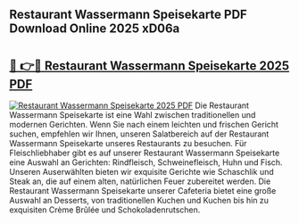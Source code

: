 ## Restaurant Wassermann Speisekarte PDF Download Online 2025 xD06a

# <h2><a href="http://gcebih.nevu.top/?p=Restaurant+Wassermann+Speisekarte">🔗 👉🔴 Restaurant Wassermann Speisekarte 2025 PDF</a></h2>

[![Restaurant Wassermann Speisekarte 2025 PDF](https://i.imgur.com/dBaPXMq.png)](http://gcebih.nevu.top/?p=Restaurant+Wassermann+Speisekarte)
Die Restaurant Wassermann Speisekarte ist eine Wahl zwischen traditionellen und modernen Gerichten. Wenn Sie nach einem leichten und frischen Gericht suchen, empfehlen wir Ihnen, unseren Salatbereich auf der Restaurant Wassermann Speisekarte unseres Restaurants zu besuchen. Für Fleischliebhaber gibt es auf unserer Restaurant Wassermann Speisekarte eine Auswahl an Gerichten: Rindfleisch, Schweinefleisch, Huhn und Fisch. Unseren Auserwählten bieten wir exquisite Gerichte wie Schaschlik und Steak an, die auf einem alten, natürlichen Feuer zubereitet werden. Die Restaurant Wassermann Speisekarte unserer Cafeteria bietet eine große Auswahl an Desserts, von traditionellen Kuchen und Kuchen bis hin zu exquisiten Crème Brûlée und Schokoladenrutschen.

